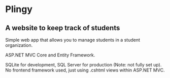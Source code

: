 # Plingy
## A website to keep track of students
Simple web app that allows you to manage students in a student organization.


ASP.NET MVC Core and Entity Framework.

SQLite for development, SQL Server for production (Note: not fully set up).
No frontend framework used, just using .cshtml views within ASP.NET MVC.
